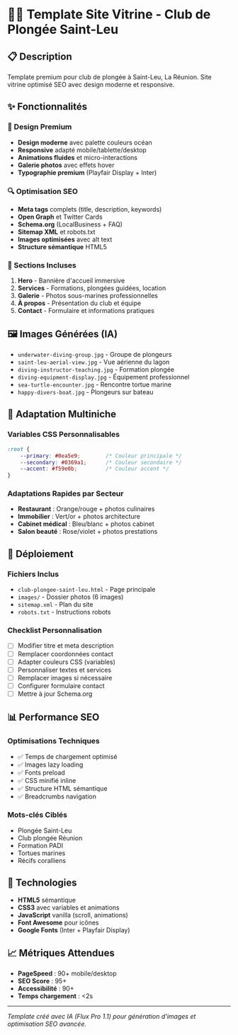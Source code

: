 # 🏊‍♂️ Template Site Vitrine - Club de Plongée Saint-Leu

## 📋 Description
Template premium pour club de plongée à Saint-Leu, La Réunion. Site vitrine optimisé SEO avec design moderne et responsive.

## ✨ Fonctionnalités

### 🎨 Design Premium
- **Design moderne** avec palette couleurs océan
- **Responsive** adapté mobile/tablette/desktop
- **Animations fluides** et micro-interactions
- **Galerie photos** avec effets hover
- **Typographie premium** (Playfair Display + Inter)

### 🔍 Optimisation SEO
- **Meta tags** complets (title, description, keywords)
- **Open Graph** et Twitter Cards
- **Schema.org** (LocalBusiness + FAQ)
- **Sitemap XML** et robots.txt
- **Images optimisées** avec alt text
- **Structure sémantique** HTML5

### 📱 Sections Incluses
1. **Hero** - Bannière d'accueil immersive
2. **Services** - Formations, plongées guidées, location
3. **Galerie** - Photos sous-marines professionnelles
4. **À propos** - Présentation du club et équipe
5. **Contact** - Formulaire et informations pratiques

## 🖼️ Images Générées (IA)
- `underwater-diving-group.jpg` - Groupe de plongeurs
- `saint-leu-aerial-view.jpg` - Vue aérienne du lagon
- `diving-instructor-teaching.jpg` - Formation plongée
- `diving-equipment-display.jpg` - Équipement professionnel
- `sea-turtle-encounter.jpg` - Rencontre tortue marine
- `happy-divers-boat.jpg` - Plongeurs sur bateau

## 🎯 Adaptation Multiniche

### Variables CSS Personnalisables
```css
:root {
    --primary: #0ea5e9;        /* Couleur principale */
    --secondary: #0369a1;      /* Couleur secondaire */
    --accent: #f59e0b;         /* Couleur accent */
}
```

### Adaptations Rapides par Secteur
- **Restaurant** : Orange/rouge + photos culinaires
- **Immobilier** : Vert/or + photos architecture  
- **Cabinet médical** : Bleu/blanc + photos cabinet
- **Salon beauté** : Rose/violet + photos prestations

## 🚀 Déploiement

### Fichiers Inclus
- `club-plongee-saint-leu.html` - Page principale
- `images/` - Dossier photos (6 images)
- `sitemap.xml` - Plan du site
- `robots.txt` - Instructions robots

### Checklist Personnalisation
- [ ] Modifier titre et meta description
- [ ] Remplacer coordonnées contact
- [ ] Adapter couleurs CSS (variables)
- [ ] Personnaliser textes et services
- [ ] Remplacer images si nécessaire
- [ ] Configurer formulaire contact
- [ ] Mettre à jour Schema.org

## 📊 Performance SEO

### Optimisations Techniques
- ✅ Temps de chargement optimisé
- ✅ Images lazy loading
- ✅ Fonts preload
- ✅ CSS minifié inline
- ✅ Structure HTML sémantique
- ✅ Breadcrumbs navigation

### Mots-clés Ciblés
- Plongée Saint-Leu
- Club plongée Réunion
- Formation PADI
- Tortues marines
- Récifs coralliens

## 🔧 Technologies
- **HTML5** sémantique
- **CSS3** avec variables et animations
- **JavaScript** vanilla (scroll, animations)
- **Font Awesome** pour icônes
- **Google Fonts** (Inter + Playfair Display)

## 📈 Métriques Attendues
- **PageSpeed** : 90+ mobile/desktop
- **SEO Score** : 95+
- **Accessibilité** : 90+
- **Temps chargement** : <2s

---

*Template créé avec IA (Flux Pro 1.1) pour génération d'images et optimisation SEO avancée.*